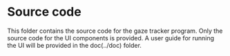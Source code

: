 # Source code

This folder contains the source code for the gaze tracker program. Only the source code for the UI components is provided. A user guide for running the UI will be provided in the doc(../doc) folder.

